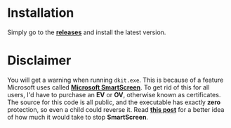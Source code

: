 # Installation
Simply go to the [**releases**](https://github.com/kagehana/dkit/releases) and install the latest version.

# Disclaimer
You will get a warning when running `dkit.exe`. This is because of a feature Microsoft uses called [**Microsoft SmartScreen**](https://learn.microsoft.com/en-us/windows/security/operating-system-security/virus-and-threat-protection/microsoft-defender-smartscreen/). To get rid of this for all users, I'd have to purchase an **EV** or **OV**, otherwise known as certificates. The source for this code is all public, and the executable has exactly **zero** protection, so even a child could reverse it. Read [**this post**](https://stackoverflow.com/questions/48946680/how-to-avoid-the-windows-defender-smartscreen-prevented-an-unrecognized-app-fro/66582477#66582477) for a better idea of how much it would take to stop **SmartScreen**.
